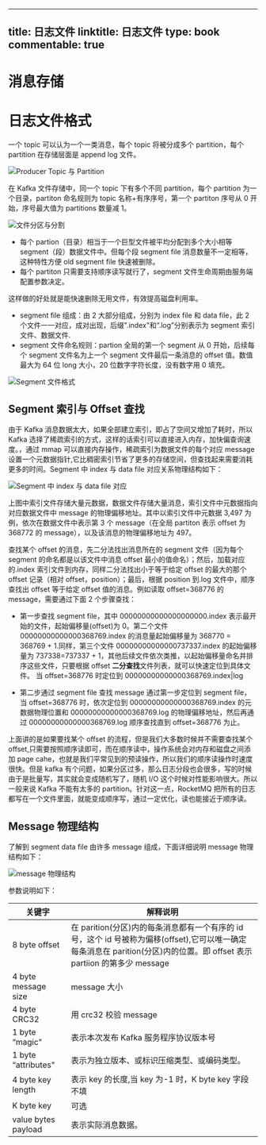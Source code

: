 
---
title: 日志文件
linktitle: 日志文件
type: book
commentable: true
---

# 消息存储

# 日志文件格式

一个 topic 可以认为一个一类消息，每个 topic 将被分成多个 partition，每个 partition 在存储层面是 append log 文件。

![Producer Topic 与 Partition](https://pic.imgdb.cn/item/607705e18322e6675c2f8ade.jpg)

在 Kafka 文件存储中，同一个 topic 下有多个不同 partition，每个 partition 为一个目录，partiton 命名规则为 topic 名称+有序序号，第一个 partiton 序号从 0 开始，序号最大值为 partitions 数量减 1。

![文件分区与分割](https://pic.imgdb.cn/item/607706098322e6675c2fe553.jpg)

- 每个 partion（目录）相当于一个巨型文件被平均分配到多个大小相等 segment（段）数据文件中。但每个段 segment file 消息数量不一定相等，这种特性方便 old segment file 快速被删除。
- 每个 partiton 只需要支持顺序读写就行了，segment 文件生命周期由服务端配置参数决定。

这样做的好处就是能快速删除无用文件，有效提高磁盘利用率。

- segment file 组成：由 2 大部分组成，分别为 index file 和 data file，此 2 个文件一一对应，成对出现，后缀".index"和“.log”分别表示为 segment 索引文件、数据文件.
- segment 文件命名规则：partion 全局的第一个 segment 从 0 开始，后续每个 segment 文件名为上一个 segment 文件最后一条消息的 offset 值。数值最大为 64 位 long 大小，20 位数字字符长度，没有数字用 0 填充。

![Segment 文件格式](https://pic.imgdb.cn/item/607706968322e6675c3140cd.jpg)

## Segment 索引与 Offset 查找

由于 Kafka 消息数据太大，如果全部建立索引，即占了空间又增加了耗时，所以 Kafka 选择了稀疏索引的方式，这样的话索引可以直接进入内存，加快偏查询速度。，通过 mmap 可以直接内存操作，稀疏索引为数据文件的每个对应 message 设置一个元数据指针,它比稠密索引节省了更多的存储空间，但查找起来需要消耗更多的时间。Segment 中 index 与 data file 对应关系物理结构如下：

![Segment 中 index 与 data file 对应](https://pic.imgdb.cn/item/607706b98322e6675c3193c6.jpg)

上图中索引文件存储大量元数据，数据文件存储大量消息，索引文件中元数据指向对应数据文件中 message 的物理偏移地址。其中以索引文件中元数据 3,497 为例，依次在数据文件中表示第 3 个 message（在全局 partiton 表示 offset 为 368772 的 message），以及该消息的物理偏移地址为 497。

查找某个 offset 的消息，先二分法找出消息所在的 segment 文件（因为每个 segment 的命名都是以该文件中消息 offset 最小的值命名）；然后，加载对应的.index 索引文件到内存，同样二分法找出小于等于给定 offset 的最大的那个 offset 记录（相对 offset，position）；最后，根据 position 到.log 文件中，顺序查找出 offset 等于给定 offset 值的消息。例如读取 offset=368776 的 message，需要通过下面 2 个步骤查找：

- 第一步查找 segment file，其中 00000000000000000000.index 表示最开始的文件，起始偏移量(offset)为 0。第二个文件 00000000000000368769.index 的消息量起始偏移量为 368770 = 368769 + 1.同样，第三个文件 00000000000000737337.index 的起始偏移量为 737338=737337 + 1，其他后续文件依次类推，以起始偏移量命名并排序这些文件，只要根据 offset **二分查找**文件列表，就可以快速定位到具体文件。 当 offset=368776 时定位到 00000000000000368769.index|log

- 第二步通过 segment file 查找 message 通过第一步定位到 segment file，当 offset=368776 时，依次定位到 00000000000000368769.index 的元数据物理位置和 00000000000000368769.log 的物理偏移地址，然后再通过 00000000000000368769.log 顺序查找直到 offset=368776 为止。

上面讲的是如果要找某个 offset 的流程，但是我们大多数时候并不需要查找某个 offset,只需要按照顺序读即可，而在顺序读中，操作系统会对内存和磁盘之间添加 page cahe，也就是我们平常见到的预读操作，所以我们的顺序读操作时速度很快。但是 kafka 有个问题，如果分区过多，那么日志分段也会很多，写的时候由于是批量写，其实就会变成随机写了，随机 I/O 这个时候对性能影响很大。所以一般来说 Kafka 不能有太多的 partition。针对这一点，RocketMQ 把所有的日志都写在一个文件里面，就能变成顺序写，通过一定优化，读也能接近于顺序读。

## Message 物理结构

了解到 segment data file 由许多 message 组成，下面详细说明 message 物理结构如下：

![message 物理结构](https://pic.imgdb.cn/item/607707668322e6675c333389.jpg)

参数说明如下：

| 关键字              | 解释说明                                                                                                                                                                  |
| ------------------- | ------------------------------------------------------------------------------------------------------------------------------------------------------------------------- |
| 8 byte offset       | 在 parition(分区)内的每条消息都有一个有序的 id 号，这个 id 号被称为偏移(offset),它可以唯一确定每条消息在 parition(分区)内的位置。即 offset 表示 partiion 的第多少 message |
| 4 byte message size | message 大小                                                                                                                                                              |
| 4 byte CRC32        | 用 crc32 校验 message                                                                                                                                                     |
| 1 byte “magic"      | 表示本次发布 Kafka 服务程序协议版本号                                                                                                                                     |
| 1 byte “attributes" | 表示为独立版本、或标识压缩类型、或编码类型。                                                                                                                              |
| 4 byte key length   | 表示 key 的长度,当 key 为-1 时，K byte key 字段不填                                                                                                                       |
| K byte key          | 可选                                                                                                                                                                      |
| value bytes payload | 表示实际消息数据。                                                                                                                                                        |

    